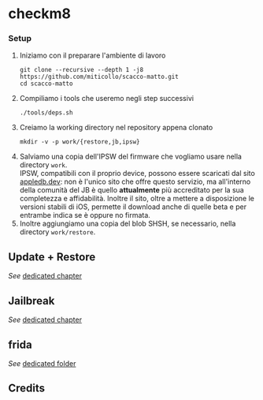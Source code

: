 # checkm8

### Setup
1. Iniziamo con il preparare l'ambiente di lavoro
   ```shell
   git clone --recursive --depth 1 -j8 https://github.com/miticollo/scacco-matto.git
   cd scacco-matto
   ```
2. Compiliamo i tools che useremo negli step successivi
   ```shell
   ./tools/deps.sh
   ```
3. Creiamo la working directory nel repository appena clonato
   ```shell
   mkdir -v -p work/{restore,jb,ipsw}
   ```
4. Salviamo una copia dell'IPSW del firmware che vogliamo usare nella directory `work`. <br/>
   IPSW, compatibili con il proprio device, possono essere scaricati dal sito [appledb.dev](https://appledb.dev/device-selection/): non è l'unico sito che offre questo servizio, ma all'interno della comunità del JB è quello **attualmente** più accreditato per la sua completezza e affidabilità.
   Inoltre il sito, oltre a mettere a disposizione le versioni stabili di iOS, permette il download anche di quelle beta e per entrambe indica se è oppure no firmata.
5. Inoltre aggiungiamo una copia del blob SHSH, se necessario, nella directory `work/restore`.

## Update + Restore

_See_ [dedicated chapter](docs/restore.md)

## Jailbreak

_See_ [dedicated chapter](docs/jb.md)

## frida

_See_ [dedicated folder](frida/)

## Credits

